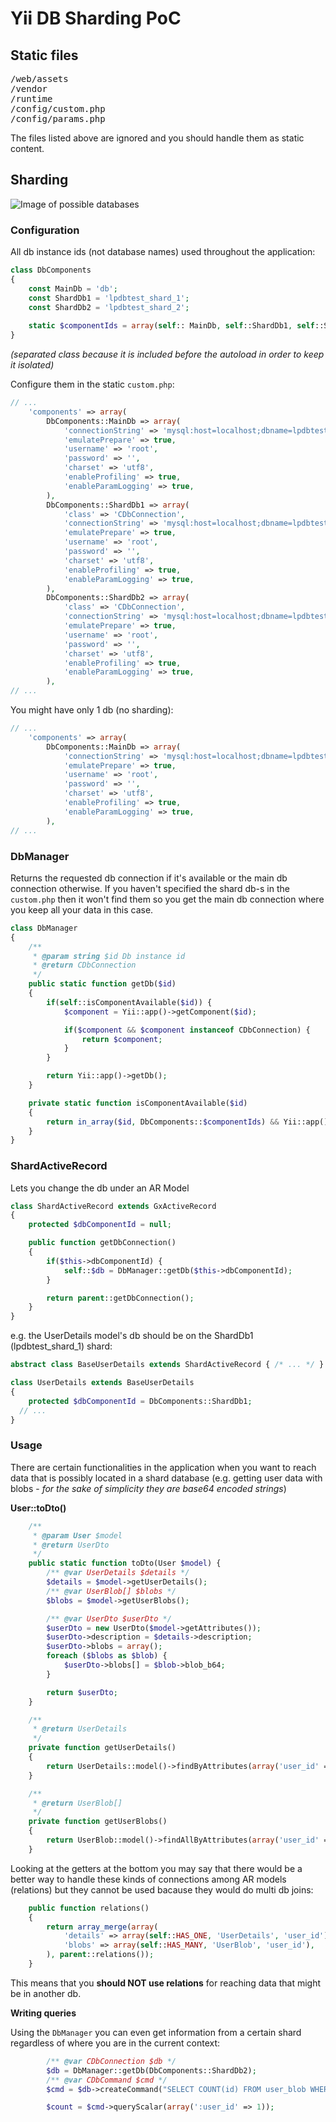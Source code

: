 # Yii DB Sharding PoC

## Static files

<pre>
/web/assets
/vendor
/runtime
/config/custom.php
/config/params.php
</pre>

The files listed above are ignored and you should handle them as static content.

## Sharding

![Image of possible databases](https://github.com/bartaakos/yii-shard-poc/blob/master/data/lpdbpoc.png)

### Configuration 

All db instance ids (not database names) used throughout the application:

```php
class DbComponents
{
    const MainDb = 'db';
    const ShardDb1 = 'lpdbtest_shard_1';
    const ShardDb2 = 'lpdbtest_shard_2';
    
    static $componentIds = array(self:: MainDb, self::ShardDb1, self::ShardDb2);
}
```

*(separated class because it is included before the autoload in order to keep it isolated)*

Configure them in the static <code>custom.php</code>:

```php
// ...
    'components' => array(
        DbComponents::MainDb => array(
            'connectionString' => 'mysql:host=localhost;dbname=lpdbtest',
            'emulatePrepare' => true,
            'username' => 'root',
            'password' => '',
            'charset' => 'utf8',
            'enableProfiling' => true,
            'enableParamLogging' => true,
        ),
        DbComponents::ShardDb1 => array(
            'class' => 'CDbConnection',
            'connectionString' => 'mysql:host=localhost;dbname=lpdbtest_shard_1',
            'emulatePrepare' => true,
            'username' => 'root',
            'password' => '',
            'charset' => 'utf8',
            'enableProfiling' => true,
            'enableParamLogging' => true,
        ),
        DbComponents::ShardDb2 => array(
            'class' => 'CDbConnection',
            'connectionString' => 'mysql:host=localhost;dbname=lpdbtest_shard_2',
            'emulatePrepare' => true,
            'username' => 'root',
            'password' => '',
            'charset' => 'utf8',
            'enableProfiling' => true,
            'enableParamLogging' => true,
        ),
// ...
```

You might have only 1 db (no sharding):

```php
// ...
    'components' => array(
        DbComponents::MainDb => array(
            'connectionString' => 'mysql:host=localhost;dbname=lpdbtest_full',
            'emulatePrepare' => true,
            'username' => 'root',
            'password' => '',
            'charset' => 'utf8',
            'enableProfiling' => true,
            'enableParamLogging' => true,
        ),
// ...
```

### DbManager

Returns the requested db connection if it's available or the main db connection otherwise. If you haven't specified the shard db-s in the <code>custom.php</code> then it won't find them so you get the main db connection where you keep all your data in this case.

```php
class DbManager
{
    /**
     * @param string $id Db instance id
     * @return CDbConnection
     */
    public static function getDb($id)
    {
        if(self::isComponentAvailable($id)) {
            $component = Yii::app()->getComponent($id);

            if($component && $component instanceof CDbConnection) {
                return $component;
            }
        }

        return Yii::app()->getDb();
    }

    private static function isComponentAvailable($id)
    {
        return in_array($id, DbComponents::$componentIds) && Yii::app()->hasComponent($id);
    }
}
```

### ShardActiveRecord

Lets you change the db under an AR Model

```php
class ShardActiveRecord extends GxActiveRecord
{
    protected $dbComponentId = null;

    public function getDbConnection()
    {
        if($this->dbComponentId) {
            self::$db = DbManager::getDb($this->dbComponentId);
        }

        return parent::getDbConnection();
    }
}
```

e.g. the UserDetails model's db should be on the ShardDb1 (lpdbtest_shard_1) shard:

```php
abstract class BaseUserDetails extends ShardActiveRecord { /* ... */ }
```

```php
class UserDetails extends BaseUserDetails
{
	protected $dbComponentId = DbComponents::ShardDb1;
  // ...
}
```

### Usage

There are certain functionalities in the application when you want to reach data that is possibly located in a shard database (e.g. getting user data with blobs - *for the sake of simplicity they are base64 encoded strings*)

**User::toDto()**

```php
    /**
     * @param User $model
     * @return UserDto
     */
    public static function toDto(User $model) {
        /** @var UserDetails $details */
        $details = $model->getUserDetails();
        /** @var UserBlob[] $blobs */
        $blobs = $model->getUserBlobs();

        /** @var UserDto $userDto */
        $userDto = new UserDto($model->getAttributes());
        $userDto->description = $details->description;
        $userDto->blobs = array();
        foreach ($blobs as $blob) {
            $userDto->blobs[] = $blob->blob_b64;
        }

        return $userDto;
    }

    /**
     * @return UserDetails
     */
    private function getUserDetails()
    {
        return UserDetails::model()->findByAttributes(array('user_id' => $this->id));
    }

    /**
     * @return UserBlob[]
     */
    private function getUserBlobs()
    {
        return UserBlob::model()->findAllByAttributes(array('user_id' => $this->id));
    }
```

Looking at the getters at the bottom you may say that there would be a better way to handle these kinds of connections among AR models (relations) but they cannot be used bacause they would do multi db joins:
```php
    public function relations()
    {
        return array_merge(array(
            'details' => array(self::HAS_ONE, 'UserDetails', 'user_id'),
            'blobs' => array(self::HAS_MANY, 'UserBlob', 'user_id'),
        ), parent::relations());
    }
```
This means that you **should NOT use relations** for reaching data that might be in another db.

**Writing queries**

Using the <code>DbManager</code> you can even get information from a certain shard regardless of where you are in the current context:

```php
        /** @var CDbConnection $db */
        $db = DbManager::getDb(DbComponents::ShardDb2);
        /** @var CDbCommand $cmd */
        $cmd = $db->createCommand("SELECT COUNT(id) FROM user_blob WHERE user_id = :user_id");

        $count = $cmd->queryScalar(array(':user_id' => 1));
```
